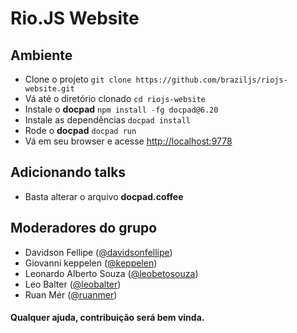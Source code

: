 # Rio.JS Website

## Ambiente
- Clone o projeto `git clone https://github.com/braziljs/riojs-website.git`
- Vá até o diretório clonado `cd riojs-website`
- Instale o __docpad__ `npm install -fg docpad@6.20`
- Instale as dependências `docpad install`
- Rode o __docpad__ `docpad run`
- Vá em seu browser e acesse [http://localhost:9778](http://localhost:9778)

## Adicionando talks
- Basta alterar o arquivo __docpad.coffee__

## Moderadores do grupo
- Davidson Fellipe ([@davidsonfellipe](https://github.com/davidsonfellipe))
- Giovanni keppelen ([@keppelen](https://github.com/keppelen))
- Leonardo Alberto Souza ([@leobetosouza](https://github.com/leobetosouza))
- Leo Balter ([@leobalter](https://github.com/leobalter))
- Ruan Mér ([@ruanmer](https://github.com/ruanmer))

#### Qualquer ajuda, contribuição será bem vinda.
